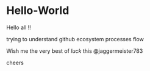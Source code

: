 # Hello-World

Hello all !! 

trying to understand github ecosystem processes flow

Wish me the very best of *luck* this @jaggermeister783

cheers

